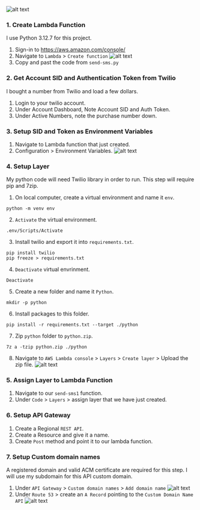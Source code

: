 ![alt text](<images/twilio-microservice.drawio.png>)
### 1. Create Lambda Function
I use Python 3.12.7 for this project.

1. Sign-in to https://aws.amazon.com/console/
2. Navigate to `Lambda` > `Create function`
![alt text](<images/image.png>)
3. Copy and past the code from `send-sms.py`

### 2. Get Account SID and Authentication Token from Twilio
I bought a number from Twilio and load a few dollars.

1. Login to your twilio account.
2. Under Account Dashboard, Note Account SID and Auth Token.
3. Under Active Numbers, note the purchase number down.

### 3. Setup SID and Token as Environment Variables
1. Navigate to Lambda function that just created.
2. Configuration > Environment Variables.
![alt text](<images/image-1.png>)

### 4. Setup Layer
My python code will need Twilio library in order to run. This step will require pip and 7zip.

1. On local computer, create a virtual environment and name it `env`.
```
python -m venv env
```

2. `Activate` the virtual environment.
```
.env/Scripts/Activate
```

3. Install twilio and export it into `requirements.txt`.
```
pip install twilio
pip freeze > requirements.txt
```

4. `Deactivate` virtual envrinment.
```
Deactivate
```

5. Create a new folder and name it `Python`.
```
mkdir -p python
```

6. Install packages to this folder.
```
pip install -r requirements.txt --target ./python
```

7. Zip `python` folder to `python.zip`.
```
7z a -tzip python.zip ./python
```

8. Navigate to `AWS Lambda console` > `Layers` > `Create layer` > Upload the zip file.
![alt text](<images/image-2.png>)

### 5. Assign Layer to Lambda Function

1. Navigate to our `send-sms1` function.
2. Under `Code` > `Layers` > assign layer that we have just created.

### 6. Setup API Gateway

1. Create a Regional `REST API`.
2. Create a Resource and give it a name.
3. Create `Post` method and point it to our lambda function.

### 7. Setup Custom domain names
A registered domain and valid ACM certificate are required for this step. I will use my subdomain for this API custom domain.

1. Under `API Gateway` > `Custom domain names` > `Add domain name`
![alt text](<images/image-3.png>)
2. Under `Route 53` > create an `A Record` pointing to the `Custom Domain Name API`
![alt text](<images/image-4.png>)